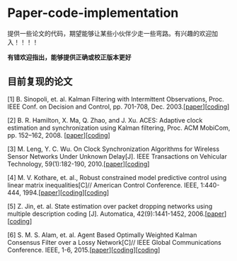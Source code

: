 # Paper-code-implementation

提供一些论文的代码，期望能够让某些小伙伴少走一些弯路。有兴趣的欢迎加入！！！！

**有错欢迎指出，能够提供正确或校正版本更好**



## 目前复现的论文
[1] B. Sinopoli, et. al. Kalman Filtering with Intermittent Observations, Proc. IEEE Conf. on Decision and Control, pp. 701-708, Dec. 2003.\[[paper](./Kalman%20Filtering/Kalman_filtering_with_intermittent_observations.pdf)\]\[[coding](./Kalman%20Filtering/intermittent_A.m)\]

[2] B. R. Hamilton, X. Ma, Q. Zhao, and J. Xu. ACES: Adaptive clock estimation and synchronization using Kalman filtering, Proc. ACM MobiCom, pp. 152–162, 2008. \[[paper](./Clock%20synchronization/ACES_adaptive_clock_estimation_and_synchronization_using_Kalman_filtering.pdf)\]\[[coding](./Clock%20synchronization/ACES.m)\]

[3] M. Leng, Y. C. Wu. On Clock Synchronization Algorithms for Wireless Sensor Networks Under Unknown Delay[J]. IEEE Transactions on Vehicular Technology, 59(1):182-190, 2010.\[[paper](./Clock%20synchronization/On_Clock_Synchronization_Algorithms_for_Wireless_Sensor_Networks_Under_Unknown_Delay.pdf)\]\[[coding](./Clock%20synchronization/clock_synchronize_algorithm.m)\]

[4] M. V. Kothare, et. al., Robust constrained model predictive control using linear matrix inequalities[C]// American Control Conference. IEEE, 1:440-444, 1994.\[[paper](./Mode%20Predictive%20Control(MPC)/Robust_Constrained_Model_Predictive_Control_using_Linear_Matrix_Inequalities.pdf)\]\[[coding](./Mode%20Predictive%20Control(MPC)/benchmark_problems_polytope.m)\]\[[coding](./Mode%20Predictive%20Control(MPC)/RMCP_LMI_polytope.m)\]

[5] Z. Jin, et. al. State estimation over packet dropping networks using multiple description coding [J]. Automatica, 42(9):1441-1452, 2006.\[[paper](./Kalman%20Filtering/State_estimation_over_packet_dropping_networks_using_multiple_description_coding.pdf)\]\[[coding](./Kalman%20Filtering/MD_code.m)\]

[6] S. M. S. Alam, et. al. Agent Based Optimally Weighted Kalman Consensus Filter over a Lossy Network[C]// IEEE Global Communications Conference. IEEE, 1-6, 2015.\[[paper](./Kalman%20Filtering/Agent_based_Optimally_Weighted_Kalman_Consensus_Filter_over_a_Lossy_Network.pdf)\]\[[coding](./Kalman%20Filtering/AKCF.m)\]\[[coding](./Kalman%20Filtering/AKCF_LN.m)\]

